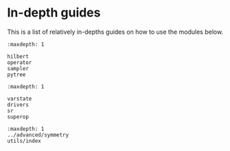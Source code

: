 # In-depth guides

This is a list of relatively in-depths guides on how to use the modules below.


```{toctree}
:maxdepth: 1

hilbert
operator
sampler
pytree
```


```{toctree}
:maxdepth: 1

varstate
drivers
sr
superop
```

```{toctree}
:maxdepth: 1
../advanced/symmetry
utils/index
```
